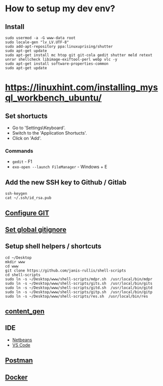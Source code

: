 # How to setup my dev env?

## Install

```shell
sudo usermod -a -G www-data root
sudo locale-gen "lv_LV.UTF-8"
sudo add-apt-repository ppa:linuxuprising/shutter
sudo apt-get update
sudo apt-get install mc htop git git-cola gedit shutter meld retext unrar shellcheck libimage-exiftool-perl webp vlc -y
sudo apt-get install software-properties-common
sudo apt-get update
```

# https://linuxhint.com/installing_mysql_workbench_ubuntu/

## Set shortucts

* Go to 'Settings\Keyboard'.
* Switch to the 'Application Shortucts'.
* Click on 'Add'.

### Commands

* `gedit` - F1
* `exo-open --launch FileManager` - Windows + E

## Add the new SSH key to Github / Gitlab

```shell
ssh-keygen
cat ~/.ssh/id_rsa.pub
```

## [Configure GIT](https://github.com/janis-rullis/dev/tree/master/git#configure-git)
## [Set global gitignore](https://github.com/janis-rullis/dev/blob/master/git/Git-ignore/Set-up-global-gitignore.md)
## Setup shell helpers / shortcuts

```shell
cd ~/Desktop
mkdir www
cd www
git clone https://github.com/janis-rullis/shell-scripts
cd shell-scripts
sudo ln -s ~/Desktop/www/shell-scripts/mdpr.sh  /usr/local/bin/mdpr
sudo ln -s ~/Desktop/www/shell-scripts/gits.sh  /usr/local/bin/gits
sudo ln -s ~/Desktop/www/shell-scripts/gitd.sh  /usr/local/bin/gitd
sudo ln -s ~/Desktop/www/shell-scripts/gitp.sh  /usr/local/bin/gitp
sudo ln -s ~/Desktop/www/shell-scripts/res.sh  /usr/local/bin/res
```

## [content_gen](https://github.com/ruu-lv/content_gen)

## IDE

* [Netbeans](https://github.com/janis-rullis/dev/blob/master/Code-editor/Netbeans/Setup-and-config-netbeans.md)
* [VS Code](https://github.com/janis-rullis/dev/tree/master/Code-editor/VSCode#install)

## [Postman](https://github.com/janis-rullis/dev/blob/master/Postman.md)

## [Docker](https://github.com/janis-rullis/dev/blob/master/Docker/README.md#install)
